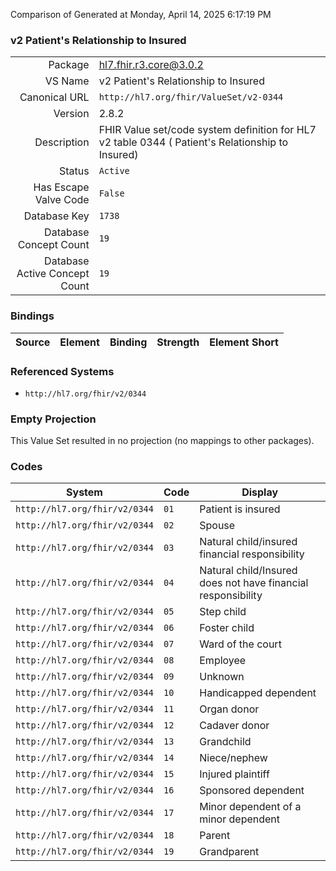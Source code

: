 Comparison of 
Generated at Monday, April 14, 2025 6:17:19 PM

### v2 Patient's Relationship to Insured

|      |     |
| ---: | --- |
| Package | hl7.fhir.r3.core@3.0.2 |
| VS Name | v2 Patient's Relationship to Insured |
| Canonical URL | `http://hl7.org/fhir/ValueSet/v2-0344` |
| Version | 2.8.2 |
| Description | FHIR Value set/code system definition for HL7 v2 table 0344 ( Patient's Relationship to Insured) |
| Status | `Active` |
| Has Escape Valve Code | `False` |
| Database Key | `1738` |
| Database Concept Count | `19` |
| Database Active Concept Count | `19` |
### Bindings

| Source | Element | Binding | Strength | Element Short |
| ------ | ------- | ------- | -------- | ------------- |

### Referenced Systems

* `http://hl7.org/fhir/v2/0344`
### Empty Projection

This Value Set resulted in no projection (no mappings to other packages).

### Codes

| System | Code | Display |
| ------ | ---- | ------- |
| `http://hl7.org/fhir/v2/0344` | `01` | Patient is insured |
| `http://hl7.org/fhir/v2/0344` | `02` | Spouse |
| `http://hl7.org/fhir/v2/0344` | `03` | Natural child/insured financial responsibility |
| `http://hl7.org/fhir/v2/0344` | `04` | Natural child/Insured does not have financial responsibility |
| `http://hl7.org/fhir/v2/0344` | `05` | Step child |
| `http://hl7.org/fhir/v2/0344` | `06` | Foster child |
| `http://hl7.org/fhir/v2/0344` | `07` | Ward of the court |
| `http://hl7.org/fhir/v2/0344` | `08` | Employee |
| `http://hl7.org/fhir/v2/0344` | `09` | Unknown |
| `http://hl7.org/fhir/v2/0344` | `10` | Handicapped dependent |
| `http://hl7.org/fhir/v2/0344` | `11` | Organ donor |
| `http://hl7.org/fhir/v2/0344` | `12` | Cadaver donor |
| `http://hl7.org/fhir/v2/0344` | `13` | Grandchild |
| `http://hl7.org/fhir/v2/0344` | `14` | Niece/nephew |
| `http://hl7.org/fhir/v2/0344` | `15` | Injured plaintiff |
| `http://hl7.org/fhir/v2/0344` | `16` | Sponsored dependent |
| `http://hl7.org/fhir/v2/0344` | `17` | Minor dependent of a minor dependent |
| `http://hl7.org/fhir/v2/0344` | `18` | Parent |
| `http://hl7.org/fhir/v2/0344` | `19` | Grandparent |
